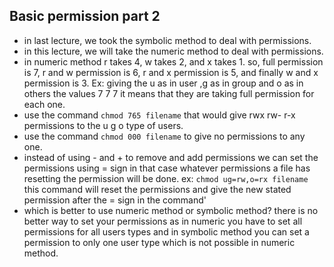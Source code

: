 ## Basic permission part 2

- in last lecture, we took the symbolic method to deal with permissions.
- in this lecture, we will take the numeric method to deal with permissions.
- in numeric method r takes 4, w takes 2, and x takes 1. so, full permission is 7, r and w permission is 6, r and x permission is 5, and finally w and x permission is 3. Ex: giving the u as in user ,g as in group and o as in others the values 7 7 7 it means that they are taking full permission for each one.
- use the command `chmod 765 filename` that would give rwx rw- r-x permissions to the u g o type of users.
- use the command `chmod 000 filename` to give no permissions to any one.
- instead of using - and + to remove and add permissions we can set the permissions using = sign in that case whatever permissions a file has resetting the permission will be done. ex: `chmod ug=rw,o=rx filename` this command will reset the permissions and give the new stated permission after the = sign in the command'
- which is better to use numeric method or symbolic method? there is no better way to set your permissions as in numeric you have to set all permissions for all users types and in symbolic method you can set a permission to only one user type which is not possible in numeric method.
